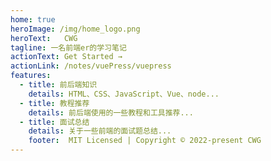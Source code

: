 ```yaml
---
home: true
heroImage: /img/home_logo.png
heroText:   CWG
tagline: 一名前端er的学习笔记
actionText: Get Started →
actionLink: /notes/vuePress/vuepress
features:
  - title: 前后端知识
    details: HTML、CSS、JavaScript、Vue、node...
  - title: 教程推荐
    details: 前后端使用的一些教程和工具推荐...
  - title: 面试总结
    details: 关于一些前端的面试题总结...
    footer:  MIT Licensed | Copyright © 2022-present CWG
---
```

